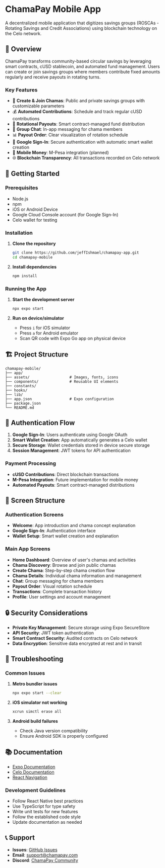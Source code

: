 # ChamaPay Mobile App

A decentralized mobile application that digitizes savings groups (ROSCAs - Rotating Savings and Credit Associations) using blockchain technology on the Celo network.

## 📱 Overview

ChamaPay transforms community-based circular savings by leveraging smart contracts, cUSD stablecoin, and automated fund management. Users can create or join savings groups where members contribute fixed amounts regularly and receive payouts in rotating turns.

### Key Features

- 🏦 **Create & Join Chamas**: Public and private savings groups with customizable parameters
- 💰 **Automated Contributions**: Schedule and track regular cUSD contributions
- 🔄 **Rotational Payouts**: Smart contract-managed fund distribution
- 💬 **Group Chat**: In-app messaging for chama members
- 📊 **Payout Order**: Clear visualization of rotation schedule
- 🔐 **Google Sign-In**: Secure authentication with automatic smart wallet creation
- 📱 **Mobile Money**: M-Pesa integration (planned)
- 🌐 **Blockchain Transparency**: All transactions recorded on Celo network

## 🚀 Getting Started

### Prerequisites

- Node.js
- npm
- iOS or Android Device
- Google Cloud Console account (for Google Sign-In)
- Celo wallet for testing

### Installation

1. **Clone the repository**

   ```bash
   git clone https://github.com/jeffIshmael/chamapay-app.git
   cd chamapay-mobile
   ```

2. **Install dependencies**

   ```bash
   npm install
   ```

### Running the App

1. **Start the development server**

   ```bash
   npx expo start
   ```

2. **Run on device/simulator**
   - Press `i` for iOS simulator
   - Press `a` for Android emulator
   - Scan QR code with Expo Go app on physical device

## 🏗️ Project Structure

```
chamapay-mobile/
├── app/
├── assets/                  # Images, fonts, icons
├── components/              # Reusable UI elements
├── constants/               
├── hooks/               
├── lib/               
├── app.json                 # Expo configuration
├── package.json
└── README.md
```

## 🔐 Authentication Flow

1. **Google Sign-In**: Users authenticate using Google OAuth
2. **Smart Wallet Creation**: App automatically generates a Celo wallet
3. **Secure Storage**: Wallet credentials stored in device secure storage
4. **Session Management**: JWT tokens for API authentication

### Payment Processing

- **cUSD Contributions**: Direct blockchain transactions
- **M-Pesa Integration**: Future implementation for mobile money
- **Automated Payouts**: Smart contract-managed distributions

## 📱 Screen Structure

### Authentication Screens

- **Welcome**: App introduction and chama concept explanation
- **Google Sign-In**: Authentication interface
- **Wallet Setup**: Smart wallet creation and explanation

### Main App Screens

- **Home Dashboard**: Overview of user's chamas and activities
- **Chama Discovery**: Browse and join public chamas
- **Create Chama**: Step-by-step chama creation flow
- **Chama Details**: Individual chama information and management
- **Chat**: Group messaging for chama members
- **Payout Order**: Visual rotation schedule
- **Transactions**: Complete transaction history
- **Profile**: User settings and account management

## 🔒 Security Considerations

- **Private Key Management**: Secure storage using Expo SecureStore
- **API Security**: JWT token authentication
- **Smart Contract Security**: Audited contracts on Celo network
- **Data Encryption**: Sensitive data encrypted at rest and in transit

## 🐛 Troubleshooting

### Common Issues

1. **Metro bundler issues**

   ```bash
   npx expo start --clear
   ```

2. **iOS simulator not working**

   ```bash
   xcrun simctl erase all
   ```

3. **Android build failures**
   - Check Java version compatibility
   - Ensure Android SDK is properly configured

## 📚 Documentation

- [Expo Documentation](https://docs.expo.dev)
- [Celo Documentation](https://docs.celo.org)
- [React Navigation](https://reactnavigation.org)

### Development Guidelines

- Follow React Native best practices
- Use TypeScript for type safety
- Write unit tests for new features
- Follow the established code style
- Update documentation as needed

## 📞 Support

- **Issues**: [GitHub Issues](https://github.com/jeffIshmael/chamapay-app/issues)
- **Email**: support@chamapay.com
- **Discord**: [ChamaPay Community](https://discord.gg/chamapay)
